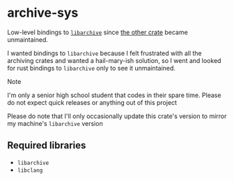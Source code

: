 # archive-sys

Low-level bindings to [`libarchive`](https://github.com/libarchive/libarchive) since [the other crate](https://github.com/fnichol/libarchive-rust) became unmaintained.

I wanted bindings to `libarchive` because I felt frustrated with all the archiving crates and wanted a hail-mary-ish solution, so I went and looked for rust bindings to `libarchive` only to see it unmaintained.

> [!NOTE]
> I'm only a senior high school student that codes in their spare time. Please do not expect quick releases or anything out of this project

Please do note that I'll only occasionally update this crate's version to mirror my machine's `libarchive` version

## Required libraries

- `libarchive`
- `libclang`
